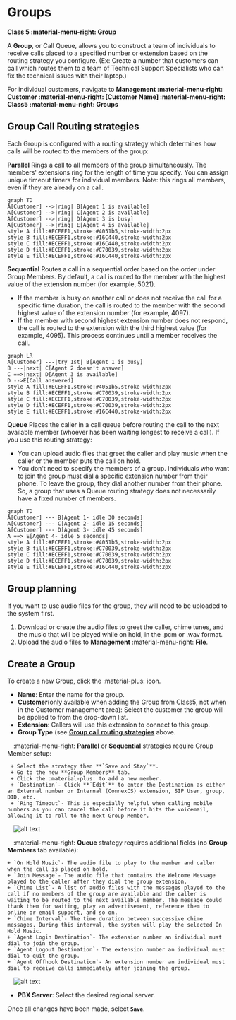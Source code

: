 # Groups
**Class 5 :material-menu-right: Group**

A **Group**, or Call Queue, allows you to construct a team of individuals to receive calls placed to a specified number or extension based on the routing strategy you configure. (Ex: Create a number that customers can call which routes them to a team of Technical Support Specialists who can fix the technical issues with their laptop.)

For individual customers, navigate to **Management :material-menu-right: Customer :material-menu-right: [Customer Name] :material-menu-right: Class5 :material-menu-right: Groups**

## Group Call Routing strategies
Each Group is configured with a routing strategy which determines how calls will be routed to the members of the group:

**Parallel** Rings a call to all members of the group simultaneously. The members' extensions ring for the length of time you specify. You can assign unique timeout timers for individual members. Note: this rings all members, even if they are already on a call. 

```mermaid
graph TD
A[Customer] -->|ring| B[Agent 1 is available]
A[Customer] -->|ring| C[Agent 2 is available]
A[Customer] -->|ring| D[Agent 3 is busy]
A[Customer] -->|ring| E[Agent 4 is available]
style A fill:#ECEFF1,stroke:#4051b5,stroke-width:2px
style B fill:#ECEFF1,stroke:#16C440,stroke-width:2px
style C fill:#ECEFF1,stroke:#16C440,stroke-width:2px
style D fill:#ECEFF1,stroke:#C70039,stroke-width:2px
style E fill:#ECEFF1,stroke:#16C440,stroke-width:2px
```

**Sequential** Routes a call in a sequential order based on the order under Group Members.  By default, a call is routed to the member with the highest value of the extension number (for example, 5021).

+ If the member is busy on another call or does not receive the call for a specific time duration, the call is routed to the member with the second highest value of the extension number (for example, 4097). 
+ If the member with second highest extension number does not respond, the call is routed to the extension with the third highest value (for example, 4095). This process continues until a member receives the call. 

```mermaid
graph LR
A[Customer] ---|try 1st| B[Agent 1 is busy]
B ---|next| C[Agent 2 doesn't answer]
C ==>|next| D[Agent 3 is available]
D -->E[Call answered]
style A fill:#ECEFF1,stroke:#4051b5,stroke-width:2px
style B fill:#ECEFF1,stroke:#C70039,stroke-width:2px
style C fill:#ECEFF1,stroke:#C70039,stroke-width:2px
style D fill:#ECEFF1,stroke:#C70039,stroke-width:2px
style E fill:#ECEFF1,stroke:#16C440,stroke-width:2px
```

**Queue** Places the caller in a call queue before routing the call to the next available member (whoever has been waiting longest to receive a call). If you use this routing strategy:

+ You can upload audio files that greet the caller and play music when the caller or the member puts the call on hold.
+ You don't need to specify the members of a group. Individuals who want to join the group must dial a specific extension number from their phone. To leave the group, they dial another number from their phone. So, a group that uses a Queue routing strategy does not necessarily have a fixed number of members. 

```mermaid
graph TD
A[Customer] --- B[Agent 1- idle 30 seconds]
A[Customer] --- C[Agent 2- idle 15 seconds]
A[Customer] --- D[Agent 3- idle 45 seconds]
A ==> E[Agent 4- idle 5 seconds]
style A fill:#ECEFF1,stroke:#4051b5,stroke-width:2px
style B fill:#ECEFF1,stroke:#C70039,stroke-width:2px
style C fill:#ECEFF1,stroke:#C70039,stroke-width:2px
style D fill:#ECEFF1,stroke:#C70039,stroke-width:2px
style E fill:#ECEFF1,stroke:#16C440,stroke-width:2px
```

## Group planning 
If you want to use audio files for the group, they will need to be uploaded to the system first. 
    
1. Download or create the audio files to greet the caller, chime tunes, and the music that will be played while on hold, in the .pcm or .wav format.
2. Upload the audio files to **Management** :material-menu-right: **File**.

## Create a Group
To create a new Group, click the :material-plus: icon.

+ **Name**: Enter the name for the group.
+ **Customer**(only available when adding the Group from Class5, not when in the Customer management area): Select the customer the group will be applied to from the drop-down list.
+ **Extension**: Callers will use this extension to connect to this group.
+ **Group Type** (see [**Group call routing strategies**](class5/creating-group/#group-call-routing-strategies) above.
    
&emsp;:material-menu-right: **Parallel** or **Sequential** strategies require Group Member setup:
    
     + Select the strategy then **`Save and Stay`**.
     + Go to the new **Group Members** tab. 
     + Click the :material-plus: to add a new member.
     + `Destination`- Click **`Edit`** to enter the Destination as either an External number or Internal (ConnexCS) extension, SIP User, group, DID, etc. 
     + `Ring Timeout`- This is especially helpful when calling mobile numbers as you can cancel the call before it hits the voicemail, allowing it to roll to the next Group Member.
   
&emsp;![alt text][group1]     
    
&emsp;:material-menu-right: **Queue** strategy requires additional fields (no **Group Members** tab available):
    
    + `On Hold Music`- The audio file to play to the member and caller when the call is placed on hold.
    + `Join Message`- The audio file that contains the Welcome Message played to the caller after they dial the group extension.
    + `Chime List`- A list of audio files with the messages played to the call if no members of the group are available and the caller is waiting to be routed to the next available member. The message could thank them for waiting, play an advertisement, reference them to online or email support, and so on.
    + `Chime Interval`- The time duration between successive chime messages. During this interval, the system will play the selected On Hold Music.
    + `Agent Login Destination`- The extension number an individual must dial to join the group.
    + `Agent Logout Destination`- The extension number an individual must dial to quit the group.
    + `Agent Offhook Destination`- An extension number an individual must dial to receive calls immediately after joining the group.

&emsp;![alt text][group2]

+ **PBX Server**: Select the desired regional server.

Once all changes have been made, select **`Save`**. 


[group1]: /class5/img/group1.png "Group Members Configuration"
[group2]: /class5/img/group2.png "Group Queue Configuration"
